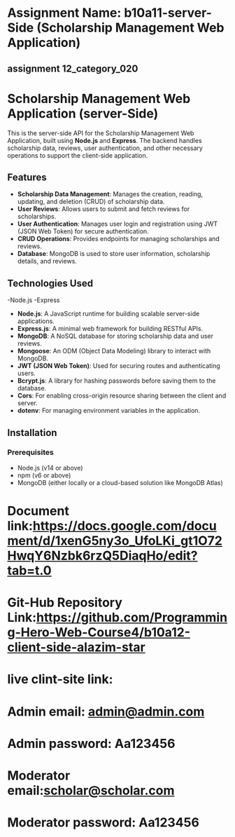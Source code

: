 # Assignment Name: b10a11-server-Side (Scholarship Management Web Application)
## assignment 12_category_020

 
# Scholarship Management Web Application (server-Side)

This is the server-side API for the Scholarship Management Web Application, built using **Node.js** and **Express**. The backend handles scholarship data, reviews, user authentication, and other necessary operations to support the client-side application.

## Features

- **Scholarship Data Management**: Manages the creation, reading, updating, and deletion (CRUD) of scholarship data.
- **User Reviews**: Allows users to submit and fetch reviews for scholarships.
- **User Authentication**: Manages user login and registration using JWT (JSON Web Token) for secure authentication.
- **CRUD Operations**: Provides endpoints for managing scholarships and reviews.
- **Database**: MongoDB is used to store user information, scholarship details, and reviews.

## Technologies Used
-Node.js
-Express
- **Node.js**: A JavaScript runtime for building scalable server-side applications.
- **Express.js**: A minimal web framework for building RESTful APIs.
- **MongoDB**: A NoSQL database for storing scholarship data and user reviews.
- **Mongoose**: An ODM (Object Data Modeling) library to interact with MongoDB.
- **JWT (JSON Web Token)**: Used for securing routes and authenticating users.
- **Bcrypt.js**: A library for hashing passwords before saving them to the database.
- **Cors**: For enabling cross-origin resource sharing between the client and server.
- **dotenv**: For managing environment variables in the application.

## Installation

### Prerequisites

- Node.js (v14 or above)
- npm (v6 or above)
- MongoDB (either locally or a cloud-based solution like MongoDB Atlas)



# Document link:https://docs.google.com/document/d/1xenG5ny3o_UfoLKi_gt1O72HwqY6Nzbk6rzQ5DiaqHo/edit?tab=t.0

# Git-Hub Repository Link:https://github.com/Programming-Hero-Web-Course4/b10a12-client-side-alazim-star

# live clint-site link:
# Admin email: admin@admin.com
# Admin password: Aa123456
# Moderator email:scholar@scholar.com
# Moderator password: Aa123456